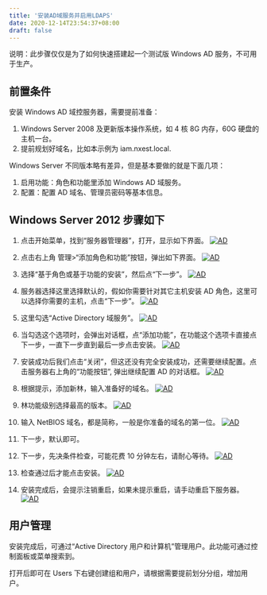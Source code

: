 ```yaml
---
title: '安装AD域服务并启用LDAPS'
date: 2020-12-14T23:54:37+08:00
draft: false
---
```


说明：此步骤仅仅是为了如何快速搭建起一个测试版 Windows AD 服务，不可用于生产。

## 前置条件

安装 Windows AD 域控服务器，需要提前准备：

1. Windows Server 2008 及更新版本操作系统，如 4 核 8G 内存，60G 硬盘的主机一台。
2. 提前规划好域名，比如本示例为 iam.nxest.local.

Windows Server 不同版本略有差异，但是基本要做的就是下面几项：

1. 启用功能：角色和功能里添加 Windows AD 域服务。
2. 配置：配置 AD 域名、管理员密码等基本信息。

## Windows Server 2012 步骤如下

1. 点击开始菜单，找到“服务器管理器”，打开，显示如下界面。
   [![AD](./ad-001.png)](./ad-001.png)

2. 点击右上角 管理>“添加角色和功能”按钮，弹出如下界面。
   [![AD](./ad-002.png)](./ad-002.png)

3. 选择“基于角色或基于功能的安装”，然后点“下一步”。
   [![AD](./ad-003.png)](./ad-003.png)

4. 服务器选择这里选择默认的，假如你需要针对其它主机安装 AD 角色，这里可以选择你需要的主机，点击“下一步”。
   [![AD](./ad-004.png)](./ad-004.png)
5. 这里勾选“Active Directory 域服务”。
   [![AD](./ad-005.png)](./ad-005.png)
6. 当勾选这个选项时，会弹出对话框，点“添加功能”，在功能这个选项卡直接点下一步，一直下一步直到最后一步点击安装。
   [![AD](./ad-006.png)](./ad-006.png)

7. 安装成功后我们点击“关闭”，但这还没有完全安装成功，还需要继续配置。点击服务器右上角的“功能按钮”, 弹出继续配置 AD 的对话框。
   [![AD](./ad-007.png)](./ad-007.png)

8. 根据提示，添加新林，输入准备好的域名。
   [![AD](./ad-008.png)](./ad-008.png)

9. 林功能级别选择最高的版本。
   [![AD](./ad-009.png)](./ad-009.png)

10. 输入 NetBIOS 域名，都是简称，一般是你准备的域名的第一位。
    [![AD](./ad-010.png)](./ad-010.png)
11. 下一步，默认即可。

12. 下一步，先决条件检查，可能花费 10 分钟左右，请耐心等待。
    [![AD](./ad-012.png)](./ad-012.png)

13. 检查通过后才能点击安装。
    [![AD](./ad-013.png)](./ad-013.png)

14. 安装完成后，会提示注销重启，如果未提示重启，请手动重启下服务器。
    [![AD](./ad-014.png)](./ad-014.png)

## 用户管理

安装完成后，可通过“Active Directory 用户和计算机”管理用户。此功能可通过控制面板或菜单搜索到。

打开后即可在 Users 下右键创建组和用户，请根据需要提前划分分组，增加用户。
